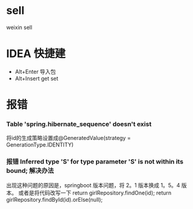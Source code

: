 # sell
weixin sell

# IDEA 快捷建

+ Alt+Enter  导入包
+ Alt+Insert  get set


# 报错

### Table 'spring.hibernate_sequence' doesn't exist
将id的生成策略设置成@GeneratedValue(strategy = GenerationType.IDENTITY)

### 报错 Inferred type 'S' for type parameter 'S' is not within its bound; 解决办法
出现这种问题的原因是，springboot 版本问题，将 2。1 版本换成 1。5。4 版本。
或者是将代码改写一下 return girlRepository.findOne(id); return girlRepository.findById(id).orElse(null);

